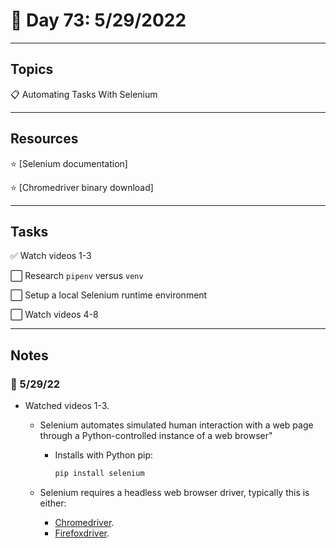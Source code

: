 # :calendar: Day 73: 5/29/2022

---

## Topics

:clipboard: Automating Tasks With Selenium

---

## Resources

:star: [Selenium documentation]

:star: [Chromedriver binary download]

---

## Tasks

:white_check_mark: Watch videos 1-3

:white_large_square: Research `pipenv` versus `venv`

:white_large_square: Setup a local Selenium runtime environment

:white_large_square: Watch videos 4-8

---

## Notes

### :notebook: 5/29/22

- Watched videos 1-3.
    - Selenium automates simulated human interaction with a web page through a Python-controlled instance of a web browser"
        - Installs with Python pip:

            ```bash
            pip install selenium
            ```

    - Selenium requires a headless web browser driver, typically this is either:
        - [Chromedriver](./#).
        - [Firefoxdriver](./#).

